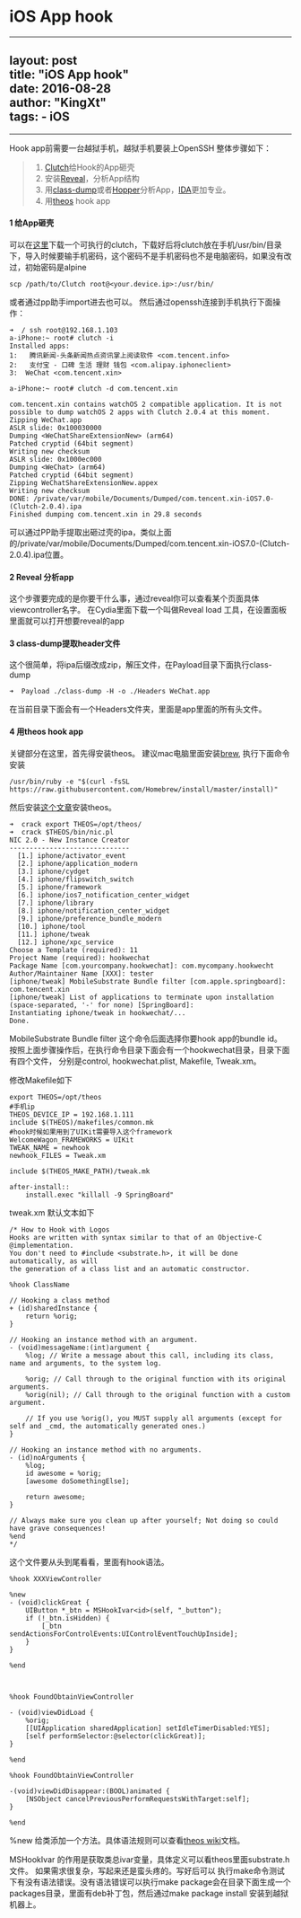 ﻿# iOS App hook

---
layout:     post		
title:      "iOS App hook"		
date:       2016-08-28	
author:     "KingXt"		
tags:
    - iOS
---

---
Hook app前需要一台越狱手机，越狱手机要装上OpenSSH
整体步骤如下：
> 1. [Clutch](https://github.com/KJCracks/Clutch)给Hook的App砸壳
> 2. 安装[Reveal](http://revealapp.com/)，分析App结构
> 2. 用[class-dump](https://github.com/nygard/class-dump)或者[Hopper](http://www.hopper.com/)分析App，[IDA](https://www.hex-rays.com/index.shtml)更加专业。
> 3. 用[theos](https://github.com/theos/theos) hook app


#### 1 给App砸壳
可以在[这里](https://github.com/KJCracks/Clutch/releases)下载一个可执行的clutch，下载好后将clutch放在手机/usr/bin/目录下，导入时候要输手机密码，这个密码不是手机密码也不是电脑密码，如果没有改过，初始密码是alpine
```shell
scp /path/to/Clutch root@<your.device.ip>:/usr/bin/
```
或者通过pp助手import进去也可以。
然后通过openssh连接到手机执行下面操作：
```shell
➜  / ssh root@192.168.1.103
a-iPhone:~ root# clutch -i
Installed apps:
1:   腾讯新闻-头条新闻热点资讯掌上阅读软件 <com.tencent.info>
2:   支付宝 - 口碑 生活 理财 钱包 <com.alipay.iphoneclient>
3:  WeChat <com.tencent.xin>

a-iPhone:~ root# clutch -d com.tencent.xin

com.tencent.xin contains watchOS 2 compatible application. It is not possible to dump watchOS 2 apps with Clutch 2.0.4 at this moment.
Zipping WeChat.app
ASLR slide: 0x100030000
Dumping <WeChatShareExtensionNew> (arm64)
Patched cryptid (64bit segment)
Writing new checksum
ASLR slide: 0x1000ec000
Dumping <WeChat> (arm64)
Patched cryptid (64bit segment)
Zipping WeChatShareExtensionNew.appex
Writing new checksum
DONE: /private/var/mobile/Documents/Dumped/com.tencent.xin-iOS7.0-(Clutch-2.0.4).ipa
Finished dumping com.tencent.xin in 29.8 seconds

```

可以通过PP助手提取出砸过壳的ipa，类似上面的/private/var/mobile/Documents/Dumped/com.tencent.xin-iOS7.0-(Clutch-2.0.4).ipa位置。

#### 2 Reveal 分析app
这个步骤要完成的是你要干什么事，通过reveal你可以查看某个页面具体viewcontroller名字。
在Cydia里面下载一个叫做Reveal load 工具，在设置面板里面就可以打开想要reveal的app

#### 3 class-dump提取header文件
这个很简单，将ipa后缀改成zip，解压文件，在Payload目录下面执行class-dump
```shell
➜  Payload ./class-dump -H -o ./Headers WeChat.app 
```
在当前目录下面会有一个Headers文件夹，里面是app里面的所有头文件。

#### 4 用theos hook app
关键部分在这里，首先得安装theos。
建议mac电脑里面安装[brew](http://brew.sh/), 执行下面命令安装
```shell
/usr/bin/ruby -e "$(curl -fsSL https://raw.githubusercontent.com/Homebrew/install/master/install)"
```
然后安装[这个文章](https://github.com/theos/theos/wiki/Installation)安装theos。

```shell
➜  crack export THEOS=/opt/theos/
➜  crack $THEOS/bin/nic.pl
NIC 2.0 - New Instance Creator
------------------------------
  [1.] iphone/activator_event
  [2.] iphone/application_modern
  [3.] iphone/cydget
  [4.] iphone/flipswitch_switch
  [5.] iphone/framework
  [6.] iphone/ios7_notification_center_widget
  [7.] iphone/library
  [8.] iphone/notification_center_widget
  [9.] iphone/preference_bundle_modern
  [10.] iphone/tool
  [11.] iphone/tweak
  [12.] iphone/xpc_service
Choose a Template (required): 11
Project Name (required): hookwechat
Package Name [com.yourcompany.hookwechat]: com.mycompany.hookwecht
Author/Maintainer Name [XXX]: tester
[iphone/tweak] MobileSubstrate Bundle filter [com.apple.springboard]: com.tencent.xin
[iphone/tweak] List of applications to terminate upon installation (space-separated, '-' for none) [SpringBoard]: 
Instantiating iphone/tweak in hookwechat/...
Done.
```
MobileSubstrate Bundle filter  这个命令后面选择你要hook app的bundle id。
按照上面步骤操作后，在执行命令目录下面会有一个hookwechat目录，目录下面有四个文件，
分别是control, hookwechat.plist, Makefile, Tweak.xm。

修改Makefile如下

```shell
export THEOS=/opt/theos
#手机ip
THEOS_DEVICE_IP = 192.168.1.111 
include $(THEOS)/makefiles/common.mk
#hook时候如果用到了UIKit需要导入这个framework
WelcomeWagon_FRAMEWORKS = UIKit
TWEAK_NAME = newhook
newhook_FILES = Tweak.xm

include $(THEOS_MAKE_PATH)/tweak.mk

after-install::
	install.exec "killall -9 SpringBoard"
```

tweak.xm 默认文本如下

```objc
/* How to Hook with Logos
Hooks are written with syntax similar to that of an Objective-C @implementation.
You don't need to #include <substrate.h>, it will be done automatically, as will
the generation of a class list and an automatic constructor.

%hook ClassName

// Hooking a class method
+ (id)sharedInstance {
	return %orig;
}

// Hooking an instance method with an argument.
- (void)messageName:(int)argument {
	%log; // Write a message about this call, including its class, name and arguments, to the system log.

	%orig; // Call through to the original function with its original arguments.
	%orig(nil); // Call through to the original function with a custom argument.

	// If you use %orig(), you MUST supply all arguments (except for self and _cmd, the automatically generated ones.)
}

// Hooking an instance method with no arguments.
- (id)noArguments {
	%log;
	id awesome = %orig;
	[awesome doSomethingElse];

	return awesome;
}

// Always make sure you clean up after yourself; Not doing so could have grave consequences!
%end
*/
```
这个文件要从头到尾看看，里面有hook语法。

```objc
%hook XXXViewController

%new
- (void)clickGreat {
	UIButton *_btn = MSHookIvar<id>(self, "_button");
	if (!_btn.isHidden) {
		[_btn sendActionsForControlEvents:UIControlEventTouchUpInside];
	}
}

%end



%hook FoundObtainViewController

- (void)viewDidLoad {
	%orig;
	[[UIApplication sharedApplication] setIdleTimerDisabled:YES];
	[self performSelector:@selector(clickGreat)];
}

%end

%hook FoundObtainViewController

-(void)viewDidDisappear:(BOOL)animated {
	[NSObject cancelPreviousPerformRequestsWithTarget:self];
}

%end
```

%new 给类添加一个方法。具体语法规则可以查看[theos wiki](https://github.com/theos/theos/wiki)文档。

MSHookIvar 的作用是获取类总ivar变量，具体定义可以看theos里面substrate.h文件。
如果需求很复杂，写起来还是蛮头疼的。写好后可以 执行make命令测试下有没有语法错误。没有语法错误可以执行make package会在目录下面生成一个packages目录，里面有deb补丁包，然后通过make package install 安装到越狱机器上。

